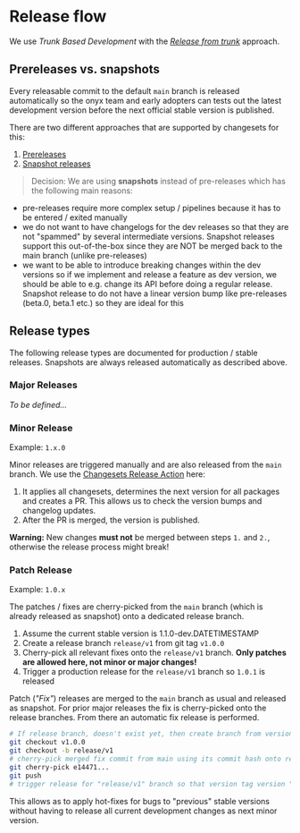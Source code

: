 # Release flow

We use _Trunk Based Development_ with the _[Release from trunk](https://trunkbaseddevelopment.com/release-from-trunk/)_ approach.

## Prereleases vs. snapshots

Every releasable commit to the default `main` branch is released automatically so the onyx team and early adopters can tests out the latest development version before the next official stable version is published.

There are two different approaches that are supported by changesets for this:

1. [Prereleases](https://github.com/changesets/changesets/blob/main/docs/prereleases.md)
2. [Snapshot releases](https://github.com/changesets/changesets/blob/main/docs/snapshot-releases.md)

> Decision: We are using **snapshots** instead of pre-releases which has the following main reasons:

- pre-releases require more complex setup / pipelines because it has to be entered / exited manually
- we do not want to have changelogs for the dev releases so that they are not "spammed" by several intermediate versions. Snapshot releases support this out-of-the-box since they are NOT be merged back to the main branch (unlike pre-releases)
- we want to be able to introduce breaking changes within the dev versions so if we implement and release a feature as dev version, we should be able to e.g. change its API before doing a regular release. Snapshot release to do not have a linear version bump like pre-releases (beta.0, beta.1 etc.) so they are ideal for this

## Release types

The following release types are documented for production / stable releases.
Snapshots are always released automatically as described above.

### Major Releases

_To be defined..._

### Minor Release

Example: `1.x.0`

Minor releases are triggered manually and are also released from the `main` branch.
We use the [Changesets Release Action](https://github.com/changesets/action) here:

1. It applies all changesets, determines the next version for all packages and creates a PR. This allows us to check the version bumps and changelog updates.
2. After the PR is merged, the version is published.

**Warning:** New changes **must not** be merged between steps `1.` and `2.`, otherwise the release process might break!

### Patch Release

Example: `1.0.x`

The patches / fixes are cherry-picked from the `main` branch (which is already released as snapshot) onto a dedicated release branch.

1. Assume the current stable version is 1.1.0-dev.DATETIMESTAMP
2. Create a release branch `release/v1` from git tag `v1.0.0`
3. Cherry-pick all relevant fixes onto the `release/v1` branch. **Only patches are allowed here, not minor or major changes!**
4. Trigger a production release for the `release/v1` branch so `1.0.1` is released

Patch (_"Fix"_) releases are merged to the `main` branch as usual and released as snapshot.
For prior major releases the fix is cherry-picked onto the release branches.
From there an automatic fix release is performed.

```sh
# If release branch, doesn't exist yet, then create branch from version tag
git checkout v1.0.0
git checkout -b release/v1
# cherry-pick merged fix commit from main using its commit hash onto release branch
git cherry-pick e14471...
git push
# trigger release for "release/v1" branch so that version tag version "1.0.1" is released
```

This allows as to apply hot-fixes for bugs to "previous" stable versions without having to release all current development changes as next minor version.
